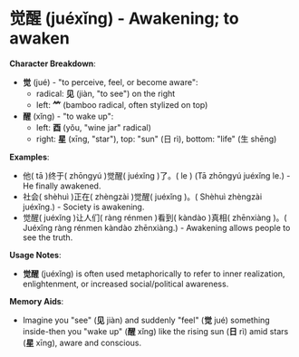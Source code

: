 # **觉醒 (juéxǐng) - Awakening; to awaken**

**Character Breakdown**:  
- **觉** (jué) - "to perceive, feel, or become aware":
  - radical: **见** (jiàn, "to see") on the right
  - left: **⺮** (bamboo radical, often stylized on top)  
- **醒** (xǐng) - "to wake up":
  - left: **酉** (yǒu, "wine jar" radical)
  - right: **星** (xīng, "star"), top: "sun" (日 rì), bottom: "life" (生 shēng)

**Examples**:  
- 他( tā )终于( zhōngyú )觉醒( juéxǐng )了。( le ) (Tā zhōngyú juéxǐng le.) - He finally awakened.  
- 社会( shèhuì )正在( zhèngzài )觉醒( juéxǐng )。( Shèhuì zhèngzài juéxǐng.) - Society is awakening.  
- 觉醒( juéxǐng )让人们( ràng rénmen )看到( kàndào )真相( zhēnxiàng )。( Juéxǐng ràng rénmen kàndào zhēnxiàng.) - Awakening allows people to see the truth.

**Usage Notes**:  
- **觉醒** (juéxǐng) is often used metaphorically to refer to inner realization, enlightenment, or increased social/political awareness.

**Memory Aids**:  
- Imagine you "see" (**见** jiàn) and suddenly "feel" (**觉** jué) something inside-then you "wake up" (**醒** xǐng) like the rising sun (**日** rì) amid stars (**星** xīng), aware and conscious.